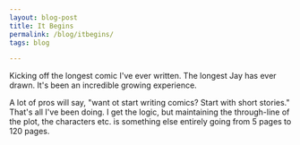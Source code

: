 ```yaml
---
layout: blog-post
title: It Begins
permalink: /blog/itbegins/
tags: blog

---
```


Kicking off the longest comic I've ever written. The longest Jay has ever drawn.  It's been an incredible growing experience.

<!--more-->

A lot of pros will say, "want ot start writing comics? Start with short stories." That's all I've been doing. I get the logic, but maintaining the through-line of the plot, the characters etc. is something else entirely going from 5 pages to 120 pages.
